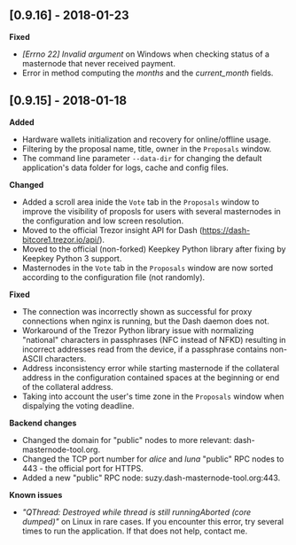 ## [0.9.16] - 2018-01-23

**Fixed**

- *[Errno 22] Invalid argument* on Windows when checking status of a masternode that never received payment.
- Error in method computing the *months* and the *current_month* fields.


## [0.9.15] - 2018-01-18

**Added**

- Hardware wallets initialization and recovery for online/offline usage.
- Filtering by the proposal name, title, owner in the `Proposals` window.
- The command line parameter `--data-dir` for changing the default application's data folder for logs, cache and config files.

**Changed**

- Added a scroll area inide the `Vote` tab in the `Proposals` window to improve the visibility of proposls for users with several masternodes in the configuration and low screen resolution.
- Moved to the official Trezor insight API for Dash (https://dash-bitcore1.trezor.io/api/).
- Moved to the official (non-forked) Keepkey Python library after fixing by Keepkey Python 3 support.
- Masternodes in the `Vote` tab in the `Proposals` window are now sorted according to the configuration file (not randomly).

**Fixed**

- The connection was incorrectly shown as successful for proxy connections when nginx is running, but the Dash daemon does not.
- Workaround of the Trezor Python library issue with normalizing "national" characters in passphrases (NFC instead of NFKD) resulting in incorrect addresses read from the device, if a passphrase contains non-ASCII characters.
- Address inconsistency error while starting masternode if the collateral address in the configuration contained spaces at the beginning or end of the collateral address.
- Taking into account the user's time zone in the `Proposals` window when dispalying the voting deadline.

**Backend changes**

- Changed the domain for "public" nodes to more relevant: dash-masternode-tool.org.
- Changed the TCP port number for *alice* and *luna* "public" RPC nodes to 443 - the official port for HTTPS.
- Added a new "public" RPC node: suzy.dash-masternode-tool.org:443.

**Known issues**

- *"QThread: Destroyed while thread is still runningAborted (core dumped)"* on Linux in rare cases. If you encounter this error, try several times to run the application. If that does not help, contact me.